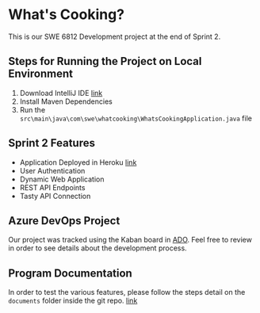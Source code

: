 # What's Cooking?
This is our SWE 6812 Development project at the end of Sprint 2.
## Steps for Running the Project on Local Environment

1. Download IntelliJ IDE [link](https://www.jetbrains.com/idea/download/#section=windows)
2. Install Maven Dependencies
3. Run the `src\main\java\com\swe\whatcooking\WhatsCookingApplication.java` file

## Sprint 2 Features
- Application Deployed in Heroku [link](https://whats-cooking-app-swe6813.herokuapp.com/home)
- User Authentication
- Dynamic Web Application
- REST API Endpoints
- Tasty API Connection

## Azure DevOps Project
Our project was tracked using the Kaban board in [ADO](https://dev.azure.com/KSU-Team5-WhatsCookingApp/Whats%20Cooking%20App).
Feel free to review in order to see details about the development process.

## Program Documentation
In order to test the various features, please follow the steps detail on the `documents` folder inside the git repo. [link](https://github.com/marcusdorsey1/WhatsApp2/tree/main/documents)
